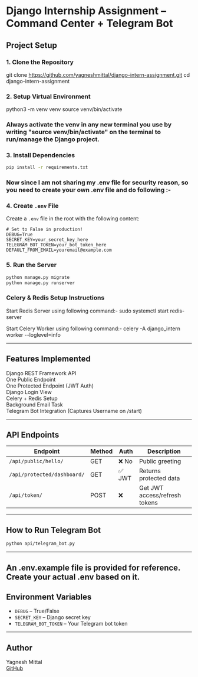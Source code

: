 # Django Internship Assignment – Command Center + Telegram Bot

## Project Setup

### 1. Clone the Repository

git clone https://github.com/yagneshmittal/django-intern-assignment.git
cd django-intern-assignment


### 2. Setup Virtual Environment

python3 -m venv venv
source venv/bin/activate

### Always activate the venv in any new terminal you use by writing "source venv/bin/activate" on the terminal to run/manage the Django project.

### 3. Install Dependencies
```bash
pip install -r requirements.txt
```

### Now since I am not sharing my .env file for security reason, so you need to create your own .env file and do following :-

### 4. Create `.env` File
Create a `.env` file in the root with the following content:
```env
# Set to False in production!
DEBUG=True
SECRET_KEY=your_secret_key_here
TELEGRAM_BOT_TOKEN=your_bot_token_here
DEFAULT_FROM_EMAIL=youremail@example.com
```

### 5. Run the Server
```bash
python manage.py migrate
python manage.py runserver
```

### Celery & Redis Setup Instructions
Start Redis Server using following command:-
sudo systemctl start redis-server

Start Celery Worker using following command:-
celery -A django_intern worker --loglevel=info

---

## Features Implemented

Django REST Framework API  
One Public Endpoint  
One Protected Endpoint (JWT Auth)  
Django Login View  
Celery + Redis Setup  
Background Email Task  
Telegram Bot Integration (Captures Username on /start)

---

## API Endpoints

| Endpoint | Method | Auth | Description |
|----------|--------|------|-------------|
| `/api/public/hello/` | GET | ❌ No | Public greeting |
| `/api/protected/dashboard/` | GET | ✅ JWT | Returns protected data |
| `/api/token/` | POST | ❌ | Get JWT access/refresh tokens |

---

## How to Run Telegram Bot
```bash
python api/telegram_bot.py
```

---
## An .env.example file is provided for reference. Create your actual .env based on it.

## Environment Variables

- `DEBUG` – True/False
- `SECRET_KEY` – Django secret key
- `TELEGRAM_BOT_TOKEN` – Your Telegram bot token

---

## Author

Yagnesh Mittal  
[GitHub](https://github.com/yagneshmittal)
